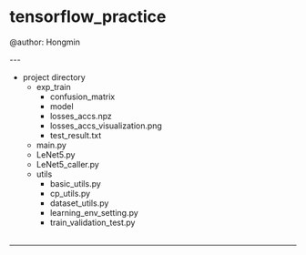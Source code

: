 # tensorflow_practice<br>

@author: Hongmin<br>


---<br>
- project directory <br>
    - exp_train<br>
        - confusion_matrix<br>  
        - model<br>  
        - losses_accs.npz<br>  
        - losses_accs_visualization.png<br>  
        - test_result.txt<br>   
    - main.py<br>
    - LeNet5.py<br>
    - LeNet5_caller.py<br>
    - utils<br>
        - basic_utils.py<br>
        - cp_utils.py<br>
        - dataset_utils.py<br>
        - learning_env_setting.py<br>
        - train_validation_test.py<br><br>  


---
